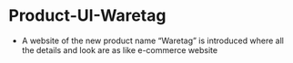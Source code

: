 # Product-UI-Waretag
* A website of the new product name “Waretag” is introduced where all the details and look are as like e-commerce website

